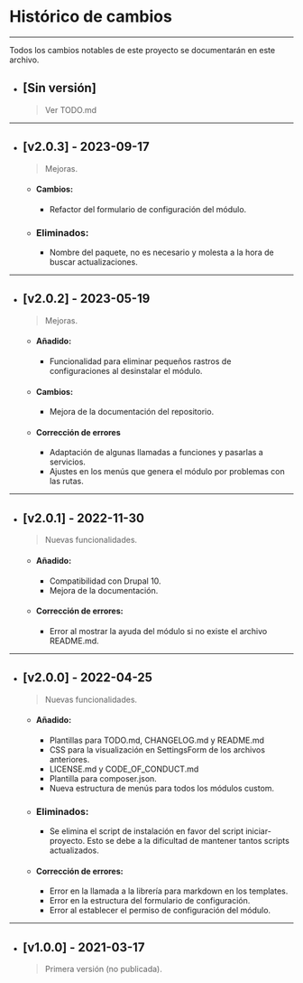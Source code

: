 # Histórico de cambios
---
Todos los cambios notables de este proyecto se documentarán en este archivo.

* ## [Sin versión]
  > Ver TODO.md

---
* ## [v2.0.3] - 2023-09-17
  > Mejoras.

  * #### Cambios:
    - Refactor del formulario de configuración del módulo.

  * ### Eliminados:
    - Nombre del paquete, no es necesario y molesta a la hora de buscar
      actualizaciones.

---
* ## [v2.0.2] - 2023-05-19
  > Mejoras.

  * #### Añadido:
    - Funcionalidad para eliminar pequeños rastros de configuraciones al
      desinstalar el módulo.

  * #### Cambios:
    - Mejora de la documentación del repositorio.

  * #### Corrección de errores
    - Adaptación de algunas llamadas a funciones y pasarlas a servicios.
    - Ajustes en los menús que genera el módulo por problemas con las rutas.

---
* ## [v2.0.1] - 2022-11-30
  > Nuevas funcionalidades.

  * #### Añadido:
    - Compatibilidad con Drupal 10.
    - Mejora de la documentación.

  * #### Corrección de errores:
    - Error al mostrar la ayuda del módulo si no existe el archivo README.md.

---
* ## [v2.0.0] - 2022-04-25
  > Nuevas funcionalidades.

  * #### Añadido:
    - Plantillas para TODO.md, CHANGELOG.md y README.md
    - CSS para la visualización en SettingsForm de los archivos anteriores.
    - LICENSE.md y CODE_OF_CONDUCT.md
    - Plantilla para composer.json.
    - Nueva estructura de menús para todos los módulos custom.

  * ### Eliminados:
    - Se elimina el script de instalación en favor del script iniciar-proyecto.
      Esto se debe a la dificultad de mantener tantos scripts actualizados.

  * #### Corrección de errores:
    - Error en la llamada a la librería para markdown en los templates.
    - Error en la estructura del formulario de configuración.
    - Error al establecer el permiso de configuración del módulo.

---
* ## [v1.0.0] - 2021-03-17
  > Primera versión (no publicada).
